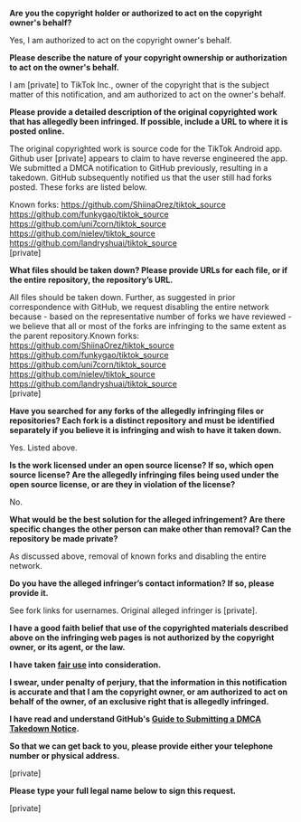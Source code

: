 **Are you the copyright holder or authorized to act on the copyright owner's behalf?**

Yes, I am authorized to act on the copyright owner's behalf.

**Please describe the nature of your copyright ownership or authorization to act on the owner's behalf.**

I am [private] to TikTok Inc., owner of the copyright that is the subject matter of this notification, and am authorized to act on the owner's behalf.

**Please provide a detailed description of the original copyrighted work that has allegedly been infringed. If possible, include a URL to where it is posted online.**

The original copyrighted work is source code for the TikTok Android app. Github user [private] appears to claim to have reverse engineered the app. We submitted a DMCA notification 
to GitHub previously, resulting in a takedown. GitHub subsequently notified us that the user still had forks posted. These forks are listed below.  

Known forks:
https://github.com/ShiinaOrez/tiktok_source  
https://github.com/funkygao/tiktok_source  
https://github.com/uni7corn/tiktok_source  
https://github.com/nielev/tiktok_source  
https://github.com/landryshuai/tiktok_source  
[private]  

**What files should be taken down? Please provide URLs for each file, or if the entire repository, the repository’s URL.**

All files should be taken down. Further, as suggested in prior correspondence with GitHub, we request disabling the entire network because - based on the representative number of forks we have reviewed - we believe that all or most of the forks are infringing to the same extent as the parent repository.Known forks:  
https://github.com/ShiinaOrez/tiktok_source  
https://github.com/funkygao/tiktok_source  
https://github.com/uni7corn/tiktok_source  
https://github.com/nielev/tiktok_source  
https://github.com/landryshuai/tiktok_source  
[private]  

**Have you searched for any forks of the allegedly infringing files or repositories? Each fork is a distinct repository and must be identified separately if you believe it is infringing and wish to have it taken down.**

Yes. Listed above.

**Is the work licensed under an open source license? If so, which open source license? Are the allegedly infringing files being used under the open source license, or are they in violation of the license?**

No.

**What would be the best solution for the alleged infringement? Are there specific changes the other person can make other than removal? Can the repository be made private?**

As discussed above, removal of known forks and disabling the entire network.

**Do you have the alleged infringer’s contact information? If so, please provide it.**

See fork links for usernames. Original alleged infringer is [private].

**I have a good faith belief that use of the copyrighted materials described above on the infringing web pages is not authorized by the copyright owner, or its agent, or the law.**

**I have taken <a href="https://www.lumendatabase.org/topics/22">fair use</a> into consideration.**

**I swear, under penalty of perjury, that the information in this notification is accurate and that I am the copyright owner, or am authorized to act on behalf of the owner, of an exclusive right that is allegedly infringed.**

**I have read and understand GitHub's <a href="https://docs.github.com/articles/guide-to-submitting-a-dmca-takedown-notice/">Guide to Submitting a DMCA Takedown Notice</a>.**

**So that we can get back to you, please provide either your telephone number or physical address.**

[private]

**Please type your full legal name below to sign this request.**

[private]
